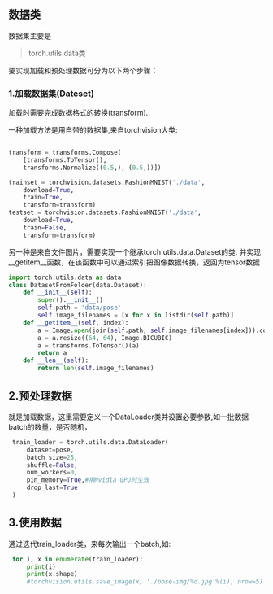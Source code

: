 ## 数据类

数据集主要是

>torch.utils.data类

要实现加载和预处理数据可分为以下两个步骤：

### 1.加载数据集(Dateset)

加载时需要完成数据格式的转换(transform).

一种加载方法是用自带的数据集,来自torchvision大类:
```py

transform = transforms.Compose(
    [transforms.ToTensor(),
    transforms.Normalize((0.5,), (0.5,))])

trainset = torchvision.datasets.FashionMNIST('./data',
    download=True,
    train=True,
    transform=transform)
testset = torchvision.datasets.FashionMNIST('./data',
    download=True,
    train=False,
    transform=transform)
```

另一种是来自文件图片，需要实现一个继承torch.utils.data.Dataset的类.
并实现__getitem__函数，在该函数中可以通过索引把图像数据转换，返回为tensor数据

```py
import torch.utils.data as data
class DatasetFromFolder(data.Dataset):
    def __init__(self):
        super().__init__()
        self.path = 'data/pose'
        self.image_filenames = [x for x in listdir(self.path)]
    def __getitem__(self, index):
        a = Image.open(join(self.path, self.image_filenames[index])).convert('L')
        a = a.resize((64, 64), Image.BICUBIC)
        a = transforms.ToTensor()(a)
        return a
    def __len__(self):
        return len(self.image_filenames)
```

## 2.预处理数据

就是加载数据，这里需要定义一个DataLoader类并设置必要参数,如一批数据batch的数量，是否随机，

```py
 train_loader = torch.utils.data.DataLoader(
     dataset=pose,
     batch_size=25,
     shuffle=False,
     num_workers=0,
     pin_memory=True,#用Nvidia GPU时生效
     drop_last=True
 )

```

## 3.使用数据

通过迭代train_loader类，来每次输出一个batch,如:
```py
 for i, x in enumerate(train_loader):
     print(i)
     print(x.shape)
     #torchvision.utils.save_image(x, './pose-img/%d.jpg'%(i), nrow=5)
```



